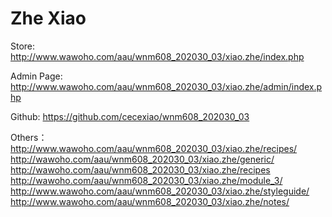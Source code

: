 # Zhe Xiao

Store: 
http://www.wawoho.com/aau/wnm608_202030_03/xiao.zhe/index.php

Admin Page: http://www.wawoho.com/aau/wnm608_202030_03/xiao.zhe/admin/index.php

Github: 
https://github.com/cecexiao/wnm608_202030_03

Others：
http://www.wawoho.com/aau/wnm608_202030_03/xiao.zhe/recipes/
http://wawoho.com/aau/wnm608_202030_03/xiao.zhe/generic/
http://wawoho.com/aau/wnm608_202030_03/xiao.zhe/recipes
http://wawoho.com/aau/wnm608_202030_03/xiao.zhe/module_3/
http://www.wawoho.com/aau/wnm608_202030_03/xiao.zhe/styleguide/
http://www.wawoho.com/aau/wnm608_202030_03/xiao.zhe/notes/